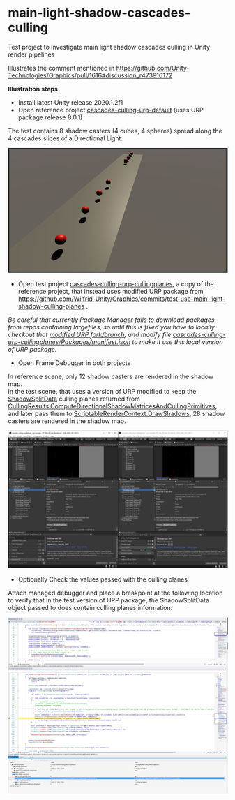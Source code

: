 # main-light-shadow-cascades-culling
Test project to investigate main light shadow cascades culling in Unity render pipelines

Illustrates the comment mentioned in https://github.com/Unity-Technologies/Graphics/pull/1616#discussion_r473916172


**Illustration steps**

- Install latest Unity release 2020.1.2f1
- Open reference project [cascades-culling-urp-default](/cascades-culling-urp-default) (uses URP package release 8.0.1)

The test contains 8 shadow casters (4 cubes, 4 spheres) spread along the 4 cascades slices of a DIrectional Light:

![](screenshots/scene.PNG)

- Open test project [cascades-culling-urp-cullingplanes](/cascades-culling-urp-cullingplanes), a copy of the reference project, that instead uses modified URP package from https://github.com/Wilfrid-Unity/Graphics/commits/test-use-main-light-shadow-culling-planes .

*Be careful that currently Package Manager fails to download packages from repos containing largefiles, so until this is fixed you have to locally checkout that [modified URP fork/branch](https://github.com/Wilfrid-Unity/Graphics/commits/test-use-main-light-shadow-culling-planes), and modify file [cascades-culling-urp-cullingplanes/Packages/manifest.json](cascades-culling-urp-cullingplanes/Packages/manifest.json) to make it use this local version of URP package.*

- Open Frame Debugger in both projects 

In reference scene, only 12 shadow casters are rendered in the shadow map.  
In the test scene, that uses a version of URP modified to keep the [ShadowSplitData](https://docs.unity3d.com/2020.1/Documentation/ScriptReference/Rendering.ShadowSplitData.html) culling planes returned from [CullingResults.ComputeDirectionalShadowMatricesAndCullingPrimitives](https://docs.unity3d.com/2020.1/Documentation/ScriptReference/Rendering.CullingResults.ComputeDirectionalShadowMatricesAndCullingPrimitives.html), and later pass them to [ScriptableRenderContext.DrawShadows](https://docs.unity3d.com/2020.1/Documentation/ScriptReference/Rendering.ScriptableRenderContext.DrawShadows.html), 28 shadow casters are rendered in the shadow map.

![](screenshots/framedebugger-comparison.PNG)

- Optionally Check the values passed with the culling planes

Attach managed debugger and place a breakpoint at the following location to verify that in the test version of URP package, the ShadowSplitData object passed to does contain culling planes information:

![](screenshots/script-debugging.PNG)
